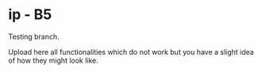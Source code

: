 # ip - B5
Testing branch.

Upload here all functionalities which do not work but you have a slight idea of how they might look like.
